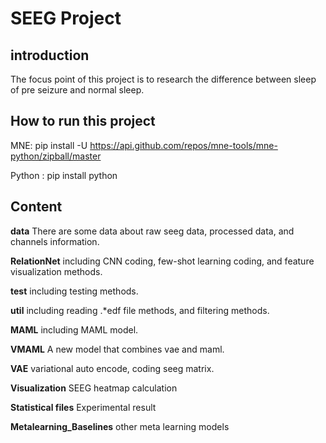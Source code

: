 # SEEG Project
## introduction 

The focus point of this project is to research the difference between sleep of pre seizure and normal sleep.

## How to run this project

MNE: pip install -U https://api.github.com/repos/mne-tools/mne-python/zipball/master

Python : pip install python 


## Content

**data**  There are some data about raw seeg data, processed data, and channels information.

**RelationNet**  including CNN coding, few-shot learning coding, and feature visualization methods.

**test** including testing methods.

**util**  including reading .*edf file methods, and filtering methods.

**MAML** including MAML model.

**VMAML** A new model that combines vae and maml.

**VAE** variational auto encode, coding seeg matrix.

**Visualization**  SEEG heatmap calculation

**Statistical files** Experimental result 

**Metalearning_Baselines** other meta learning models






